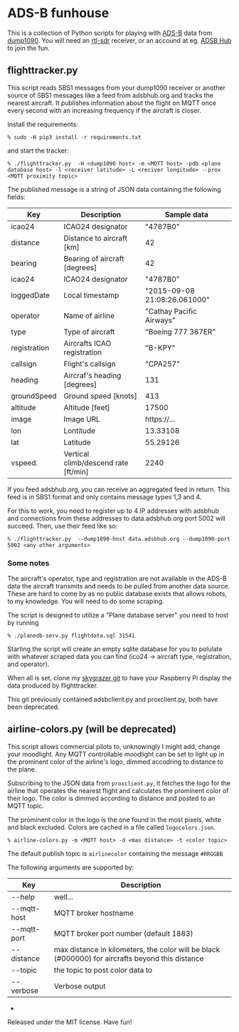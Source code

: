 **ADS-B funhouse**
==========

This is a collection of Python scripts for playing with [ADS-B](https://en.wikipedia.org/wiki/Automatic_dependent_surveillance-broadcast) data from [dump1090](https://github.com/antirez/dump1090). You will need an [rtl-sdr](http://sdr.osmocom.org/trac/wiki/rtl-sdr) receiver, or an accound at eg. [ADSB Hub](https://www.adsbhub.org) to join the fun.

## flighttracker.py

This script reads SBS1 messages from your dump1090 receiver or another source of SBS1 messages like a feed from adsbhub.org and tracks the nearest aircraft. It publishes information about the flight on MQTT once every second with an increasing frequency if the aircraft is closer.

Install the requirements:

`% sudo -H pip3 install -r requirements.txt`

and start the tracker:

`% ./flighttracker.py  -H <dump1090 host> -m <MQTT host> -pdb <plane database host> -l <receiver latitude> -L <reciver longitude> --prox <MQTT proximity topic>`

The published message is a string of JSON data containing the following fields:

| Key          |  Description                              | Sample data                   |
| ------------ | ----------------------------------------- | ----------------------------- |
| icao24       | ICAO24 designator                         | "4787B0"
| distance     | Distance to aircraft [km]                 | 42
| bearing      | Bearing of aircraft [degrees]             | 42
| icao24       | ICAO24 designator                         | "4787B0"
| loggedDate   | Local timestamp                           | "2015-09-08 21:08:26.061000" 
| operator     | Name of airline                           | "Cathay Pacific Airways"
| type         | Type of aircraft                          | "Boeing 777 367ER"
| registration | Aircrafts ICAO registration               | "B-KPY"
| callsign     | Flight's callsign                         | "CPA257"
| heading      | Aircraf's heading [degrees]               | 131 
| groundSpeed  | Ground speed [knots]                      | 413 
| altitude     | Altitude [feet]                           | 17500 
| image        | Image URL                                 | https://...
| lon          | Lontitude                                 | 13.33108 
| lat          | Latitude                                  | 55.29126
| vspeed.      | Vertical climb/descend rate [ft/min]      | 2240

If you feed adsbhub.org, you can receive an aggregated feed in return. This feed is in SBS1 format and only contains message types 1,3 and 4.

For this to work, you need to register up to 4 IP addresses with adsbhub and connections from these addresses to data.adsbhub.org port 5002 will succeed. Then, use their feed like so:

`% ./flighttracker.py  --dump1090-host data.adsbhub.org --dump1090-port 5002 <any other arguments>`


### Some notes

The aircraft's operator, type and registration are not available in the ADS-B data the aircraft transmits and needs to be pulled from another data source. These are hard to come by as no public database exists that allows robots, to my knowledge. You will need to do some scraping.

The script is designed to utilize a "Plane database server" you need to host by running

`% ./planedb-serv.py flightdata.sql 31541`

Starting the script will create an empty sqlite database for you to polulate with whatever scraped data you can find (ico24 -> aircraft type, registration, and operator).

When all is set, clone my [skygrazer git](https://github.com/kanflo/adsb-skygrazer) to have your Raspberry Pi display the data produced by flighttracker.

This git previously contained adsbclient.py and proxclient.py, both have been deprecated.


## airline-colors.py (will be deprecated)

This script allows commercial pilots to, unknowingly I might add, change your moodlight. Any MQTT controllable moodlight can be set to light up in the prominent color of the airline's logo, dimmed accodring to distance to the plane.

Subscribing to the JSON data from `proxclient.py`, it fetches the logo for the airline that operates the nearest flight and calculates the prominent color of their logo. The color is dimmed according to distance and posted to an MQTT topic.

The prominent color in the logo is the one found in the most pixels, white and black excluded. Colors are cached in a file called `logocolors.json`.

`% airline-colors.py -m <MQTT host> -d <max distance> -t <color topic>`

The default publish topic is `airlinecolor` containing the message `#RRGGBB`

The following arguments are supported by:

| Key         | Description                                                       |
| ------------| ---------------------------------------------------- |
| --help      | well...
| --mqtt-host | MQTT broker hostname
| --mqtt-port | MQTT broker port number (default 1883)
| --distance  | max distance in kilometers, the color will be black (#000000) for aircrafts beyond this distance
| --topic     | the topic to post color data to
| --verbose   | Verbose output

-
Released under the MIT license. Have fun!
